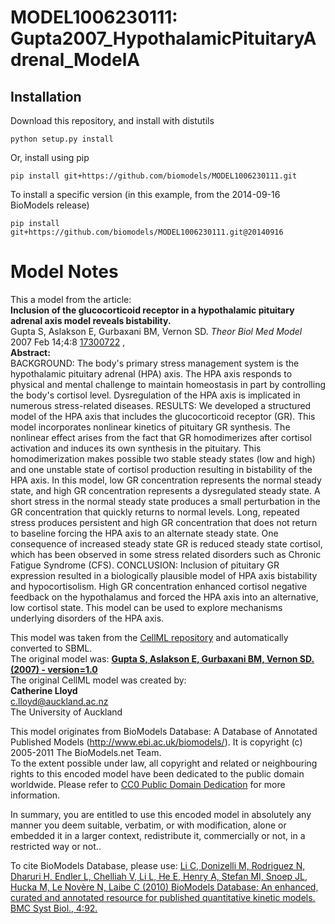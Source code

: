 # MODEL1006230111: Gupta2007_HypothalamicPituitaryAdrenal_ModelA

## Installation

Download this repository, and install with distutils

`python setup.py install`

Or, install using pip

`pip install git+https://github.com/biomodels/MODEL1006230111.git`

To install a specific version (in this example, from the 2014-09-16 BioModels release)

`pip install git+https://github.com/biomodels/MODEL1006230111.git@20140916`


# Model Notes


This a model from the article:  
**Inclusion of the glucocorticoid receptor in a hypothalamic pituitary adrenal axis model reveals bistability.**   
Gupta S, Aslakson E, Gurbaxani BM, Vernon SD. _Theor Biol Med Model_ 2007 Feb
14;4:8 [17300722](http://www.ncbi.nlm.nih.gov/pubmed/17300722) ,  
**Abstract:**   
BACKGROUND: The body's primary stress management system is the hypothalamic
pituitary adrenal (HPA) axis. The HPA axis responds to physical and mental
challenge to maintain homeostasis in part by controlling the body's cortisol
level. Dysregulation of the HPA axis is implicated in numerous stress-related
diseases. RESULTS: We developed a structured model of the HPA axis that
includes the glucocorticoid receptor (GR). This model incorporates nonlinear
kinetics of pituitary GR synthesis. The nonlinear effect arises from the fact
that GR homodimerizes after cortisol activation and induces its own synthesis
in the pituitary. This homodimerization makes possible two stable steady
states (low and high) and one unstable state of cortisol production resulting
in bistability of the HPA axis. In this model, low GR concentration represents
the normal steady state, and high GR concentration represents a dysregulated
steady state. A short stress in the normal steady state produces a small
perturbation in the GR concentration that quickly returns to normal levels.
Long, repeated stress produces persistent and high GR concentration that does
not return to baseline forcing the HPA axis to an alternate steady state. One
consequence of increased steady state GR is reduced steady state cortisol,
which has been observed in some stress related disorders such as Chronic
Fatigue Syndrome (CFS). CONCLUSION: Inclusion of pituitary GR expression
resulted in a biologically plausible model of HPA axis bistability and
hypocortisolism. High GR concentration enhanced cortisol negative feedback on
the hypothalamus and forced the HPA axis into an alternative, low cortisol
state. This model can be used to explore mechanisms underlying disorders of
the HPA axis.

This model was taken from the [CellML
repository](http://www.cellml.org/models) and automatically converted to SBML.  
The original model was: [ **Gupta S, Aslakson E, Gurbaxani BM, Vernon SD.
(2007) - version=1.0**
](http://models.cellml.org/exposure/439daf2bc3bfca6893349b820c5d85d3)  
The original CellML model was created by:  
**Catherine Lloyd**   
c.lloyd@auckland.ac.nz  
The University of Auckland  

This model originates from BioModels Database: A Database of Annotated
Published Models (http://www.ebi.ac.uk/biomodels/). It is copyright (c)
2005-2011 The BioModels.net Team.  
To the extent possible under law, all copyright and related or neighbouring
rights to this encoded model have been dedicated to the public domain
worldwide. Please refer to [CC0 Public Domain
Dedication](http://creativecommons.org/publicdomain/zero/1.0/) for more
information.

In summary, you are entitled to use this encoded model in absolutely any
manner you deem suitable, verbatim, or with modification, alone or embedded it
in a larger context, redistribute it, commercially or not, in a restricted way
or not..  
  
To cite BioModels Database, please use: [Li C, Donizelli M, Rodriguez N,
Dharuri H, Endler L, Chelliah V, Li L, He E, Henry A, Stefan MI, Snoep JL,
Hucka M, Le Novère N, Laibe C (2010) BioModels Database: An enhanced, curated
and annotated resource for published quantitative kinetic models. BMC Syst
Biol., 4:92.](http://www.ncbi.nlm.nih.gov/pubmed/20587024)


